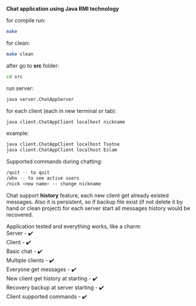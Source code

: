 **Chat application using Java RMI technology**

for compile run:
```bash
make
```

for clean:
```bash 
make clean
```

after go to **src** folder:
```bash
cd src
```

run server:
```bash
java server.ChatAppServer
```

for each client (each in new terminal or tab):
```bash
java client.ChatAppClient localhost nickname
```
example:
```bash
java client.ChatAppClient localhost Tsotne
java client.ChatAppClient localhost Eslam
```

Supported commands during chatting:
```bash
/quit -- to quit 
/who -- to see active users 
/nick <new name> -- change nickname
```

Chat support **history** feature, each new client get already existed messages. Also it is persistent, so if backup file exist (if not delete it by hand or clean project) for each server start all messages history would be recovered.


Application tested and everything works, like a charm:  
Server - :heavy_check_mark:  
Client - :heavy_check_mark:  
Basic chat - :heavy_check_mark:  
Multiple clients - :heavy_check_mark:  
Everyone get messages - :heavy_check_mark:  
New client get history at starting - :heavy_check_mark:  
Recovery backup at server starting - :heavy_check_mark:  
Client supported commands - :heavy_check_mark:  
